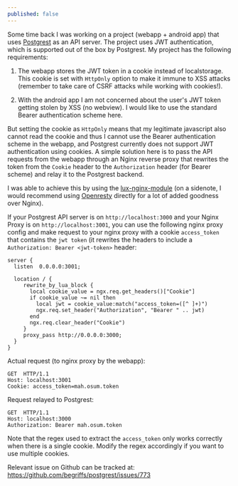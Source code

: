 ```yaml
---
published: false
---
```

Some time back I was working on a project (webapp + android app) that uses [Postgrest](https://postgrest.com/en/v0.4/) as an API server. The project uses JWT authentication, which is supported out of the box by Postgrest. My project has the following requirements:

1. The webapp stores the JWT token in a cookie instead of localstorage. This cookie is set with `HttpOnly` option to make it immune to XSS attacks (remember to take care of CSRF attacks while working with cookies!).

2. With the android app I am not concerned about the user's JWT token getting stolen by XSS (no webview). I would like to use the standard Bearer authentication scheme here.

But setting the cookie as `HttpOnly` means that my legitimate javascript also cannot read the cookie and thus I cannot use the Bearer authentication scheme in the webapp, and Postgrest currently does not support JWT authentication using cookies. A simple solution here is to pass the API requests from the webapp through an Nginx reverse proxy that rewrites the token from the `Cookie` header to the `Authorization` header (for Bearer scheme) and relay it to the Postgrest backend.

I was able to achieve this by using the [lux-nginx-module](https://github.com/openresty/lua-nginx-module) (on a sidenote, I would recommend using [Openresty](https://github.com/openresty) directly for a lot of added goodness over Nginx).

If your Postgrest API server is on `http://localhost:3000` and your Nginx Proxy is on `http://localhost:3001`, you can use the following nginx proxy config and make request to your nginx proxy with a cookie `access_token` that contains the `jwt token` (it rewrites the headers to include a `Authorization: Bearer <jwt-token>` header:

```
server {
  listen  0.0.0.0:3001;

  location / {
     rewrite_by_lua_block {
       local cookie_value = ngx.req.get_headers()["Cookie"]
       if cookie_value ~= nil then
         local jwt = cookie_value:match("access_token=([^ ]+)")
         ngx.req.set_header("Authorization", "Bearer " .. jwt)
       end
       ngx.req.clear_header("Cookie")
     }
     proxy_pass http://0.0.0.0:3000;
  }
}
```

Actual request (to nginx proxy by the webapp):

```
GET  HTTP/1.1
Host: localhost:3001
Cookie: access_token=mah.osum.token
```

Request relayed to Postgrest:

```
GET  HTTP/1.1
Host: localhost:3000
Authorization: Bearer mah.osum.token
```

Note that the regex used to extract the `access_token` only works correctly when there is a single cookie. Modify the regex accordingly if you want to use multiple cookies.

Relevant issue on Github can be tracked at: https://github.com/begriffs/postgrest/issues/773